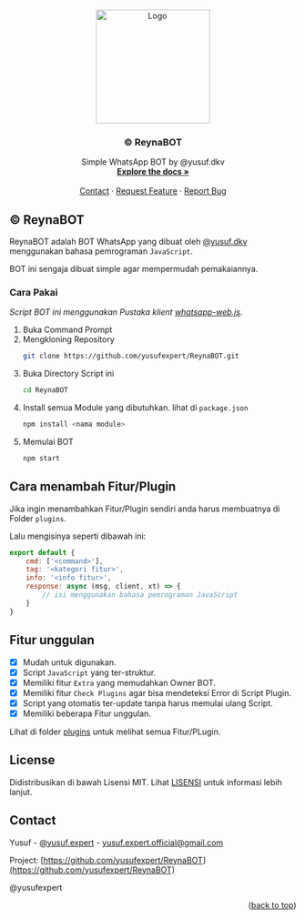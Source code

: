 <a name="readme-top"></a>

<!-- PROJECT LOGO -->
<br />
<div align="center">
  <a href="Logo">
    <img src="https://cdn.pixabay.com/photo/2018/09/11/14/49/moe-3669736_1280.png" alt="Logo" width="200">
  </a>

  <h3 align="center">© ReynaBOT</h3>

  <p align="center">
    Simple WhatsApp BOT by @yusuf.dkv
    <br />
    <a href="https://github.com/yusufexpert/ReynaBOT/blob/master/README.md"><strong>Explore the docs »</strong></a>
    <br />
    <br />
    <a href="https://wa.me/6283873115706">Contact</a>
    ·
    <a href="https://wa.me/6283873115706">Request Feature</a>
    ·
    <a href="https://wa.me/6283873115706">Report Bug</a>
  </p>
</div>

## © ReynaBOT
ReynaBOT adalah BOT WhatsApp yang dibuat oleh [@yusuf.dkv](https://www.instagram.com/yusuf.dkv/) menggunakan bahasa pemrograman `JavaScript`.

BOT ini sengaja dibuat simple agar mempermudah pemakaiannya.

### Cara Pakai
_Script BOT ini menggunakan Pustaka klient [whatsapp-web.js](https://github.com/pedroslopez/whatsapp-web.js.git)._
1. Buka Command Prompt
2. Mengkloning Repository
   ```sh
   git clone https://github.com/yusufexpert/ReynaBOT.git
   ```
3. Buka Directory Script ini
   ```sh
   cd ReynaBOT
   ```
4. Install semua Module yang dibutuhkan. lihat di `package.json`
   ```sh
   npm install <nama module>
   ```
5. Memulai BOT
   ```sh
   npm start
   ```

## Cara menambah Fitur/Plugin
Jika ingin menambahkan Fitur/Plugin sendiri anda harus membuatnya di Folder `plugins`.

Lalu mengisinya seperti dibawah ini:
```js
export default {
    cmd: ['<command>'],
    tag: '<kategori fitur>',
    info: '<info fitur>',
    response: async (msg, client, xt) => {
        // isi menggunakan bahasa pemrograman JavaScript
    }
}
```

## Fitur unggulan
- [x] Mudah untuk digunakan.
- [x] Script `JavaScript` yang ter-struktur.
- [x] Memiliki fitur `Extra` yang memudahkan Owner BOT.
- [x] Memiliki fitur `Check Plugins` agar bisa mendeteksi Error di Script Plugin.
- [x] Script yang otomatis ter-update tanpa harus memulai ulang Script.
- [x] Memiliki beberapa Fitur unggulan.

Lihat di folder [plugins](https://github.com/yusufexpert/ReynaBOT/tree/master/plugins) untuk melihat semua Fitur/PLugin.

## License
Didistribusikan di bawah Lisensi MIT. Lihat [LISENSI](https://github.com/yusufexpert/ReynaBOT/blob/master/LICENSE) untuk informasi lebih lanjut.

## Contact

Yusuf - [@yusuf.expert](https://www.instagram.com/yusuf.dkv/) - yusuf.expert.official@gmail.com

Project: [https://github.com/yusufexpert/ReynaBOT](https://github.com/yusufexpert/ReynaBOT)

@yusufexpert

<p align="right">(<a href="#readme-top">back to top</a>)</p>
